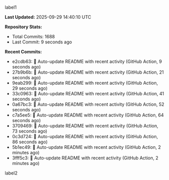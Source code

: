 
label1 
<!-- ACTIVITY_START -->
**Last Updated:** 2025-09-29 14:40:10 UTC

**Repository Stats:**
- Total Commits: 1688
- Last Commit: 9 seconds ago

**Recent Commits:**
- e2cdb63: 🤖 Auto-update README with recent activity (GitHub Action, 9 seconds ago)
- 27b9b6b: 🤖 Auto-update README with recent activity (GitHub Action, 21 seconds ago)
- 9eab299: 🤖 Auto-update README with recent activity (GitHub Action, 29 seconds ago)
- 33c0963: 🤖 Auto-update README with recent activity (GitHub Action, 41 seconds ago)
- 0a67bc3: 🤖 Auto-update README with recent activity (GitHub Action, 52 seconds ago)
- c7a5ee5: 🤖 Auto-update README with recent activity (GitHub Action, 64 seconds ago)
- 3709469: 🤖 Auto-update README with recent activity (GitHub Action, 73 seconds ago)
- 0c3d724: 🤖 Auto-update README with recent activity (GitHub Action, 86 seconds ago)
- 5b1ec49: 🤖 Auto-update README with recent activity (GitHub Action, 2 minutes ago)
- 3fff5c3: 🤖 Auto-update README with recent activity (GitHub Action, 2 minutes ago)
<!-- ACTIVITY_END -->

label2
